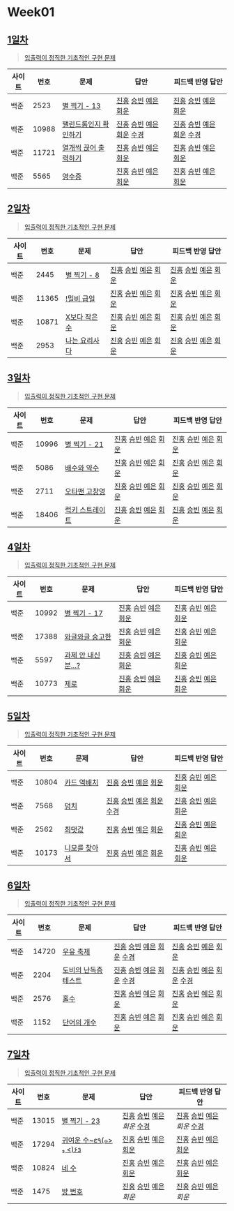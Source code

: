 # Week01

## [1일차](Day01)

> [입출력이 정직한 기초적인 구현 문제](https://www.acmicpc.net/group/workbook/view/9797/28682)

| 사이트 | 번호  | 문제                                                           | 답안                                                                                                                  | 피드백 반영 답안                                                                                                                  |
| ------ | ----- | -------------------------------------------------------------- | --------------------------------------------------------------------------------------------------------------------- | --------------------------------------------------------------------------------------------------------------------------------- |
| 백준   | 2523  | [별 찍기 - 13](https://www.acmicpc.net/problem/2523) | [진홍](Day01/bj2523_kjh.java) [승빈](Day01/bj2523_wsb.java) [예은](Day01/bj2523_lye.cs) [회운](Day01/bj2523_jhw.java) | [진홍](Day01/bj2523_kjh_fb.java) [승빈](Day01/bj2523_wsb_fb.java) [예은](Day01/bj2523_lye_fb.cs) [회운](Day01/bj2523_jhw_fb.java) |
| 백준   | 10988 | [팰린드롬인지 확인하기](https://www.acmicpc.net/problem/10988) | [진홍](Day01/bj10988_kjh.java) [승빈](Day01/bj10988_wsb.java) [예은](Day01/bj10988_lye.cs) [회운](Day01/bj10988_jhw.java) [수경](https://github.com/sukyeongh/Algorithm/blob/master/20210409/bj10988_hsk.js)| [진홍](Day01/bj10988_kjh_fb.java) [승빈](Day01/bj10988_wsb_fb.java) [예은](Day01/bj10988_lye_fb.cs) [회운](Day01/bj10988_jhw_fb.java) [수경](https://github.com/sukyeongh/Algorithm/blob/master/20210409/bj10988_hsk_fb.js) |
| 백준   | 11721 | [열개씩 끊어 출력하기](https://www.acmicpc.net/problem/11721)  | [진홍](Day01/bj11721_kjh.java) [승빈](Day01/bj11721_wsb.java) [예은](Day01/bj11721_lye.cs) [회운](Day01/bj11721_jhw.java) | [진홍](Day01/bj11721_kjh_fb.java) [승빈](Day01/bj11721_wsb_fb.java) [예은](Day01/bj11721_lye_fb.cs) [회운](Day01/bj11721_jhw_fb.java) |
| 백준   | 5565  | [영수증](https://www.acmicpc.net/problem/5565) | [진홍](Day01/bj5565_kjh.java) [승빈](Day01/bj5565_wsb.java) [예은](Day01/bj5565_lye.cs) [회운](Day01/bj5565_jhw.java) | [진홍](Day01/bj5565_kjh_fb.java) [승빈](Day01/bj5565_wsb_fb.java) [예은](Day01/bj5565_lye_fb.cs) [회운](Day01/bj5565_jhw_fb.java)     |

## [2일차](Day02)

> [입출력이 정직한 기초적인 구현 문제](https://www.acmicpc.net/group/workbook/view/9797/28683)

| 사이트 | 번호  | 문제                                                  | 답안                                                                                                                  | 피드백 반영 답안                                                                                                               |
| ------ | ----- | ----------------------------------------------------- | --------------------------------------------------------------------------------------------------------------------- | ------------------------------------------------------------------------------------------------------------------------------ |
| 백준   | 2445  | [별 찍기 - 8](https://www.acmicpc.net/problem/2445)   | [진홍](Day02/bj2445_kjh.java) [승빈](Day02/bj2445_wsb.java) [예은](Day02/bj2445_lye.cs) [회운](Day02/bj2445_jhw.java)     | [진홍](Day02/bj2445_kjh.java) [승빈](Day02/bj2445_wsb_fb.java) [예은](Day02/bj2445_lye_fb.cs) [회운](Day02/bj2445_jhw_fb.java)     |
| 백준   | 11365 | [!밀비 급일](https://www.acmicpc.net/problem/11365)   | [진홍](Day02/bj11365_kjh.java) [승빈](Day02/bj11365_wsb.java) [예은](Day02/bj11365_lye.cs) [회운](Day02/bj11365_jhw.java) | [진홍](Day02/bj11365_kjh.java) [승빈](Day02/bj11365_wsb_fb.java) [예은](Day02/bj11365_lye_fb.cs) [회운](Day02/bj11365_jhw_fb.java) |
| 백준   | 10871 | [X보다 작은수](https://www.acmicpc.net/problem/10871) | [진홍](Day02/bj10871_kjh.java) [승빈](Day02/bj10871_wsb.java) [예은](Day02/bj10871_lye.cs) [회운](Day02/bj10871_jhw.java) | [진홍](Day02/bj10871_kjh.java) [승빈](Day02/bj10871_wsb.java) [예은](Day02/bj10871_lye_fb.cs) [회운](Day02/bj10871_jhw_fb.java)    |
| 백준   | 2953  | [나는 요리사다](https://www.acmicpc.net/problem/2953) | [진홍](Day02/bj2953_kjh.java) [승빈](Day02/bj2953_wsb.java) [예은](Day02/bj2953_lye.cs) [회운](Day02/bj2953_jhw.java)     | [진홍](Day02/bj2953_kjh.java) [승빈](Day02/bj2953_wsb.java) [예은](Day02/bj2953_lye_fb.cs) [회운](Day02/bj2953_jhw_fb.java)        |

## [3일차](Day03)

> [입출력이 정직한 기초적인 구현 문제](https://www.acmicpc.net/group/workbook/view/9797/28694)

| 사이트 | 번호  | 문제                                                     | 답안                                                                                                                  | 피드백 반영 답안                                                                                                               |
| ------ | ----- | -------------------------------------------------------- | --------------------------------------------------------------------------------------------------------------------- | ------------------------------------------------------------------------------------------------------------------------------ |
| 백준   | 10996 | [별 찍기 - 21](https://www.acmicpc.net/problem/10996)    | [진홍](Day03/bj10996_kjh.java) [승빈](Day03/bj10996_wsb.java) [예은](Day03/bj10996_lye.cs) [회운](Day03/bj10996_jhw.java) | [진홍](Day03/bj10996_kjh_fb.java) [승빈](Day03/bj10996_wsb.java) [예은](Day03/bj10996_lye_fb.cs) [회운](Day03/bj10996_jhw_fb.java) |
| 백준   | 5086  | [배수와 약수](https://www.acmicpc.net/problem/5086)      | [진홍](Day03/bj5086_kjh.java) [승빈](Day03/bj5086_wsb.java) [예은](Day03/bj5086_lye.cs) [회운](Day03/bj5086_jhw.java)     | [진홍](Day03/bj5086_kjh.java) [승빈](Day03/bj5086_wsb.java) [예은](Day03/bj5086_lye_fb.cs) [회운](Day03/bj5086_jhw_fb.java)        |
| 백준   | 2711  | [오타맨 고창영](https://www.acmicpc.net/problem/2711)    | [진홍](Day03/bj2711_kjh.java) [승빈](Day03/bj2711_wsb.java) [예은](Day03/bj2711_lye.cs) [회운](Day03/bj2711_jhw.java)     | [진홍](Day03/bj2711_kjh.java) [승빈](Day03/bj2711_wsb_fb.java) [예은](Day03/bj2711_lye_fb.cs) [회운](Day03/bj2711_jhw_fb.java)     |
| 백준   | 18406 | [럭키 스트레이트](https://www.acmicpc.net/problem/18406) | [진홍](Day03/bj18406_kjh.java) [승빈](Day03/bj18406_wsb.java) [예은](Day03/bj18406_lye.cs) [회운](Day03/bj18406_jhw.java) | [진홍](Day03/bj18406_kjh.java) [승빈](Day03/bj18406_wsb_fb.java) [예은](Day03/bj18406_lye_fb.cs) [회운](Day03/bj18406_jhw_fb.java) |

## [4일차](Day04)

> [입출력이 정직한 기초적인 구현 문제](https://www.acmicpc.net/group/workbook/view/9797/28716)

| 사이트 | 번호  | 문제                                                        | 답안                                                                                                                  | 피드백 반영 답안                                                                                                                  |
| ------ | ----- | ----------------------------------------------------------- | --------------------------------------------------------------------------------------------------------------------- | --------------------------------------------------------------------------------------------------------------------------------- |
| 백준   | 10992 | [별 찍기 - 17](https://www.acmicpc.net/problem/10992)       | [진홍](Day04/bj10992_kjh.java) [승빈](Day04/bj10992_wsb.java) [예은](Day04/bj10992_lye.cs) [회운](Day04/bj10992_jhw.java) | [진홍](Day04/bj10992_kjh_fb.java) [승빈](Day04/bj10992_wsb_fb.java) [예은](Day04/bj10992_lye_fb.cs) [회운](Day04/bj10992_jhw_fb.java) |
| 백준   | 17388 | [와글와글 숭고한](https://www.acmicpc.net/problem/17388)    | [진홍](Day04/bj17388_kjh.java) [승빈](Day04/bj17388_wsb.java) [예은](Day04/bj17388_lye.cs) [회운](Day04/bj17388_jhw.java) | [진홍](Day04/bj17388_kjh.java) [승빈](Day04/bj17388_wsb.java) [예은](Day04/bj17388_lye_fb.cs) [회운](Day04/bj17388_jhw_fb.java)       |
| 백준   | 5597  | [과제 안 내신 분...?](https://www.acmicpc.net/problem/5597) | [진홍](Day04/bj5597_kjh.java) [승빈](Day04/bj5597_wsb.java) [예은](Day04/bj5597_lye.cs) [회운](Day04/bj5597_jhw.java)     | [진홍](Day04/bj5597_kjh_fb.java) [승빈](Day04/bj5597_wsb_fb.java) [예은](Day04/bj5597_lye_fb.cs) [회운](Day04/bj5597_jhw_fb.java)     |
| 백준   | 10773 | [제로](https://www.acmicpc.net/problem/10773)               | [진홍](Day04/bj10773_kjh.java) [승빈](Day04/bj10773_wsb.java) [예은](Day04/bj10773_lye.cs) [회운](Day04/bj10773_jhw.java) | [진홍](Day04/bj10773_kjh.java) [승빈](Day04/bj10773_wsb_fb.java) [예은](Day04/bj10773_lye_fb.cs) [회운](Day04/bj10773_jhw_fb.java)    |

## [5일차](Day05)

> [입출력이 정직한 기초적인 구현 문제](https://www.acmicpc.net/group/workbook/view/9797/28728)

| 사이트 | 번호  | 문제                                                   | 답안                                                                                                                  | 피드백 반영 답안                                                                                                               |
| ------ | ----- | ------------------------------------------------------ | --------------------------------------------------------------------------------------------------------------------- | ------------------------------------------------------------------------------------------------------------------------------ |
| 백준   | 10804 | [카드 역배치](https://www.acmicpc.net/problem/10804)   | [진홍](Day05/bj10804_kjh.java) [승빈](Day05/bj10804_wsb.cs) [예은](Day05/bj10804_lye.cs) [회운](Day05/bj10804_jhw.java)   | [진홍](Day05/bj10804_kjh_fb.java) [승빈](Day05/bj10804_wsb.java) [예은](Day05/bj10804_lye_fb.cs) [회운](Day05/bj10804_jhw_fb.java) |
| 백준   | 7568  | [덩치](https://www.acmicpc.net/problem/7568)           | [진홍](Day05/bj7568_kjh.java) [승빈](Day05/bj7568_wsb.cs) [예은](Day05/bj7568_lye.cs) [회운](Day05/bj7568_jhw.java) [수경](https://github.com/sukyeongh/Algorithm/blob/master/20210410/bj7568_hsk.js)      | [진홍](Day05/bj7568_kjh_fb.java) [승빈](Day05/bj7568_wsb.java) [예은](Day05/bj7568_lye_fb.cs) [회운](Day05/bj7568_jhw_fb.java)     |
| 백준   | 2562  | [최댓값](https://www.acmicpc.net/problem/2562)         | [진홍](Day05/bj2562_kjh.java) [승빈](Day05/bj2562_wsb.java) [예은](Day05/bj2562_lye.cs) [회운](Day05/bj2562_jhw.java)     | [진홍](Day05/bj2562_kjh_fb.java) [승빈](Day05/bj2562_wsb.java) [예은](Day05/bj2562_lye_fb.cs) [회운](Day05/bj2562_jhw_fb.java)     |
| 백준   | 10173 | [니모를 찾아서](https://www.acmicpc.net/problem/10173) | [진홍](Day05/bj10173_kjh.java) [승빈](Day05/bj10173_wsb.java) [예은](Day05/bj10173_lye.cs) [회운](Day05/bj10173_jhw.java) | [진홍](Day05/bj10173_kjh.java) [승빈](Day05/bj10173_wsb.java) [예은](Day05/bj10173_lye_fb.cs) [회운](Day05/bj10173_jhw_fb.java)    |

## [6일차](Day06)

> [입출력이 정직한 기초적인 구현 문제](https://www.acmicpc.net/group/workbook/view/9797/28770)

| 사이트 | 번호  | 문제                                                         | 답안                                                                                                                  | 피드백 반영 답안                                                                                                            |
| ------ | ----- | ------------------------------------------------------------ | --------------------------------------------------------------------------------------------------------------------- | --------------------------------------------------------------------------------------------------------------------------- |
| 백준   | 14720 | [우유 축제](https://www.acmicpc.net/problem/14720)           | [진홍](Day06/bj14720_kjh.java) [승빈](Day06/bj14720_wsb.java) [예은](Day06/bj14720_lye.cs) [회운](Day06/bj14720_jhw.java) [수경](https://github.com/sukyeongh/Algorithm/blob/master/20210408/bj14720_hsk.js) | [진홍](Day06/bj14720_kjh.java) [승빈](Day06/bj14720_wsb.java) [예은](Day06/bj14720_lye_fb.cs) [회운](Day06/bj14720_jhw_fb.java) |
| 백준   | 2204  | [도비의 난독증 테스트](https://www.acmicpc.net/problem/2204) | [진홍](Day06/bj2204_kjh.java) [승빈](Day06/bj2204_wsb.java) [예은](Day06/bj2204_lye.cs) [회운](Day06/bj2204_jhw.java) [수경](https://github.com/sukyeongh/Algorithm/blob/master/20210410/bj7568_hsk.js)    | [진홍](Day06/bj2204_kjh_fb.java) [승빈](Day06/bj2204_wsb.java) [예은](Day06/bj2204_lye_fb.cs) [회운](Day06/bj2204_jhw.java) [수경](https://github.com/sukyeongh/Algorithm/blob/master/20210411/bj2204_hsk_fb.js)    |
| 백준   | 2576  | [홀수](https://www.acmicpc.net/problem/2576)                 | [진홍](Day06/bj2576_kjh.java) [승빈](Day06/bj2576_wsb.java) [예은](Day06/bj2576_lye.cs) [회운](Day06/bj2576_jhw.java)     | [진홍](Day06/bj2576_kj_fb_.java) [승빈](Day06/bj2576_wsb.java) [예은](Day06/bj2576_lye_fb.cs) [회운](Day06/bj2576_jhw_fb.java)  |
| 백준   | 1152  | [단어의 개수](https://www.acmicpc.net/problem/1152)          | [진홍](Day06/bj1152_kjh.java) [승빈](Day06/bj1152_wsb.java) [예은](Day06/bj1152_lye.cs) [회운](Day06/bj1152_jhw.java)     | [진홍](Day06/bj1152_kjh.java) [승빈](Day06/bj1152_wsb.java) [예은](Day06/bj1152_lye_fb.cs) [회운](Day06/bj1152_jhw.java)        |

## [7일차](Day07)

> [입출력이 정직한 기초적인 구현 문제](https://www.acmicpc.net/group/workbook/view/9797/28774)

| 사이트 | 번호  | 문제                                                            | 답안                                                                                                                  | 피드백 반영 답안                                                                                                            |
| ------ | ----- | --------------------------------------------------------------- | --------------------------------------------------------------------------------------------------------------------- | --------------------------------------------------------------------------------------------------------------------------- |
| 백준   | 13015 | [별 찍기 - 23](https://www.acmicpc.net/problem/13015)           | [진홍](Day07/bj13015_kjh.java) [승빈](Day07/bj13015_wsb.java) [예은](Day07/bj13015_lye.cs) _회운_  [수경](https://github.com/sukyeongh/Algorithm/blob/master/20210412/bj13015_hsk.js)                        | [진홍](Day07/bj13015_kjh.java) [승빈](Day07/bj13015_wsb.java) [예은](Day07/bj13015_lye_fb.cs) _회운_   [수경](https://github.com/sukyeongh/Algorithm/blob/master/20210412/bj13015_hsk_fb.js)                          |
| 백준   | 17294 | [귀여운 수~ε٩(๑> ₃ <)۶з](https://www.acmicpc.net/problem/17294) | [진홍](Day07/bj17294_kjh.java) [승빈](Day07/bj17294_wsb.java) [예은](Day07/bj17294_lye.cs) [회운](Day07/bj17294_jhw.java) | [진홍](Day07/bj17294_kjh.java) [승빈](Day07/bj17294_wsb.java) [예은](Day07/bj17294_lye_fb.cs) [회운](Day07/bj17294_jhw_fb.java) |
| 백준   | 10824 | [네 수](https://www.acmicpc.net/problem/10824)                  | [진홍](Day07/bj10824_kjh.java) [승빈](Day07/bj10824_wsb.java) [예은](Day07/bj10824_lye.cs) [회운](Day07/bj10824_jhw.java) | [진홍](Day07/bj10824_kjh.java) [승빈](Day07/bj10824_wsb.java) [예은](Day07/bj10824_lye_fb.cs) [회운](Day07/bj10824_jhw.java)    |
| 백준   | 1475  | [방 번호](https://www.acmicpc.net/problem/1475)                 | [진홍](Day07/bj1475_kjh.java) [승빈](Day07/bj1475_wsb.java) [예은](Day07/bj1475_lye.cs) _회운_                             | [진홍](Day07/bj1475_kjh.java) [승빈](Day07/bj1475_wsb.java) [예은](Day07/bj1475_lye_fb.cs) _회운_                                |
